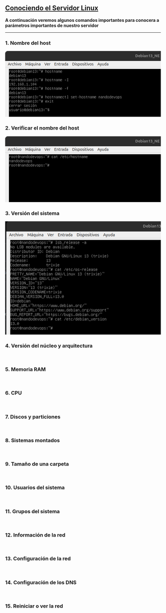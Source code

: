 ## [Conociendo el Servidor Linux](README.md)

**A continuación veremos algunos comandos importantes para conocera a parámetros importantes de nuestro servidor**

---

### 1. Nombre del host 

![hostname](/img/hostname.png)

### 2. Verificar el nombre del host

![hostname2](/img/catHostname.png)

### 3. Versión del sistema

![version](/img/version.png)

### 4. Versión del núcleo y arquitectura

![]()

### 5. Memoria RAM

![]()

### 6. CPU

![]()

### 7. Discos y particiones

![]()

### 8. Sistemas montados

![]()

### 9. Tamaño de una carpeta

![]()

### 10. Usuarios del sistema

![]()

### 11. Grupos del sistema

![]()

### 12. Información de la red

![]()

### 13. Configuración de la red

![]()

### 14. Configuración de los DNS

![]()

### 15. Reiniciar o ver la red

![]()
